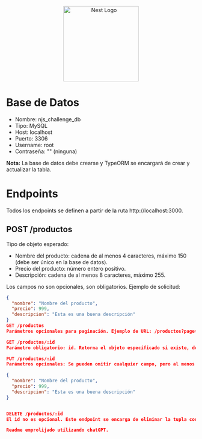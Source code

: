 <p align="center">
  <a href="http://nestjs.com/" target="blank"><img src="https://nestjs.com/img/logo-small.svg" width="200" alt="Nest Logo" /></a>
</p>

# Base de Datos

- Nombre: njs_challenge_db
- Tipo: MySQL
- Host: localhost
- Puerto: 3306
- Username: root
- Contraseña: "" (ninguna)

**Nota:** La base de datos debe crearse y TypeORM se encargará de crear y actualizar la tabla.

# Endpoints

Todos los endpoints se definen a partir de la ruta http://localhost:3000.

## POST /productos

Tipo de objeto esperado:

- Nombre del producto: cadena de al menos 4 caracteres, máximo 150 (debe ser único en la base de datos).
- Precio del producto: número entero positivo.
- Descripción: cadena de al menos 8 caracteres, máximo 255.

Los campos no son opcionales, son obligatorios. Ejemplo de solicitud:

```json
{
  "nombre": "Nombre del producto",
  "precio": 999,
  "descripcion": "Esta es una buena descripción"
}
GET /productos
Parámetros opcionales para paginación. Ejemplo de URL: /productos?page=1&limit=2. Ambos page y limit deben establecerse como números enteros para funcionar. Si se usa solo /productos, se devolverán todos los objetos almacenados en la base de datos.

GET /productos/:id
Parámetro obligatorio: id. Retorna el objeto especificado si existe, de lo contrario, devuelve una excepción HTTP.

PUT /productos/:id
Parámetros opcionales: Se pueden omitir cualquier campo, pero al menos uno debe enviarse o se generará una excepción de solicitud incorrecta. El nombre no debe existir en la base de datos, ya que debe ser único (a menos que sea el mismo nombre antes de la operación).

{
  "nombre": "Nombre del producto",
  "precio": 999,
  "descripcion": "Esta es una buena descripción"
}


DELETE /productos/:id
El id no es opcional. Este endpoint se encarga de eliminar la tupla con el id especificado de la base de datos. Si no se envía un id válido, se generará una excepción.

Readme emprolijado utilizando chatGPT.
